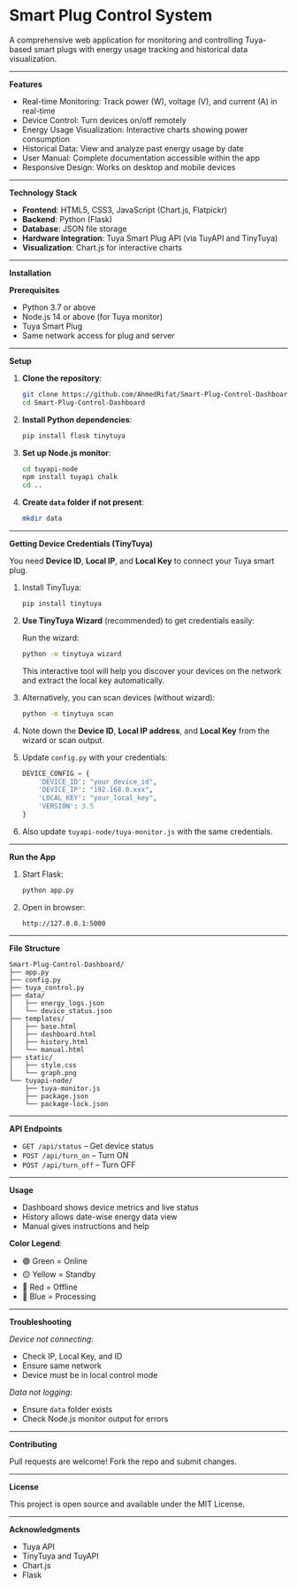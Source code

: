 # Smart Plug Control System #

A comprehensive web application for monitoring and controlling Tuya-based smart plugs with energy usage tracking and historical data visualization.

---

**Features**

* Real-time Monitoring: Track power (W), voltage (V), and current (A) in real-time
* Device Control: Turn devices on/off remotely
* Energy Usage Visualization: Interactive charts showing power consumption
* Historical Data: View and analyze past energy usage by date
* User Manual: Complete documentation accessible within the app
* Responsive Design: Works on desktop and mobile devices

---

**Technology Stack**

* **Frontend**: HTML5, CSS3, JavaScript (Chart.js, Flatpickr)
* **Backend**: Python (Flask)
* **Database**: JSON file storage
* **Hardware Integration**: Tuya Smart Plug API (via TuyAPI and TinyTuya)
* **Visualization**: Chart.js for interactive charts

---

**Installation**

**Prerequisites**

* Python 3.7 or above
* Node.js 14 or above (for Tuya monitor)
* Tuya Smart Plug
* Same network access for plug and server

---

**Setup**

1. **Clone the repository**:

   ```bash
   git clone https://github.com/AhmedRifat/Smart-Plug-Control-Dashboard.git
   cd Smart-Plug-Control-Dashboard
   ```

2. **Install Python dependencies**:

   ```bash
   pip install flask tinytuya
   ```

3. **Set up Node.js monitor**:

   ```bash
   cd tuyapi-node
   npm install tuyapi chalk
   cd ..
   ```

4. **Create `data` folder if not present**:

   ```bash
   mkdir data
   ```

---

**Getting Device Credentials (TinyTuya)**

You need **Device ID**, **Local IP**, and **Local Key** to connect your Tuya smart plug.

1. Install TinyTuya:

   ```bash
   pip install tinytuya
   ```

2. **Use TinyTuya Wizard** (recommended) to get credentials easily:

   Run the wizard:

   ```bash
   python -m tinytuya wizard
   ```

   This interactive tool will help you discover your devices on the network and extract the local key automatically.

3. Alternatively, you can scan devices (without wizard):

   ```bash
   python -m tinytuya scan
   ```

4. Note down the **Device ID**, **Local IP address**, and **Local Key** from the wizard or scan output.

5. Update `config.py` with your credentials:

   ```python
   DEVICE_CONFIG = {
       'DEVICE_ID': "your_device_id",
       'DEVICE_IP': "192.168.0.xxx",
       'LOCAL_KEY': "your_local_key",
       'VERSION': 3.5
   }
   ```

6. Also update `tuyapi-node/tuya-monitor.js` with the same credentials.

---

**Run the App**

1. Start Flask:

   ```bash
   python app.py
   ```

2. Open in browser:

   ```
   http://127.0.0.1:5000
   ```

---

**File Structure**

```
Smart-Plug-Control-Dashboard/
├── app.py
├── config.py
├── tuya_control.py
├── data/
│   ├── energy_logs.json
│   └── device_status.json
├── templates/
│   ├── base.html
│   ├── dashboard.html
│   ├── history.html
│   └── manual.html
├── static/
│   ├── style.css
│   └── graph.png
└── tuyapi-node/
    ├── tuya-monitor.js
    ├── package.json
    └── package-lock.json
```

---

**API Endpoints**

* `GET /api/status` – Get device status
* `POST /api/turn_on` – Turn ON
* `POST /api/turn_off` – Turn OFF

---


**Usage**

* Dashboard shows device metrics and live status
* History allows date-wise energy data view
* Manual gives instructions and help

**Color Legend**:

* 🟢 Green = Online
* 🟡 Yellow = Standby
* 🔴 Red = Offline
* 🔵 Blue = Processing

---

**Troubleshooting**

*Device not connecting*:

* Check IP, Local Key, and ID
* Ensure same network
* Device must be in local control mode

*Data not logging*:

* Ensure `data` folder exists
* Check Node.js monitor output for errors

---

**Contributing**

Pull requests are welcome! Fork the repo and submit changes.

---

**License**

This project is open source and available under the MIT License.

---

**Acknowledgments**

* Tuya API
* TinyTuya and TuyAPI
* Chart.js
* Flask
